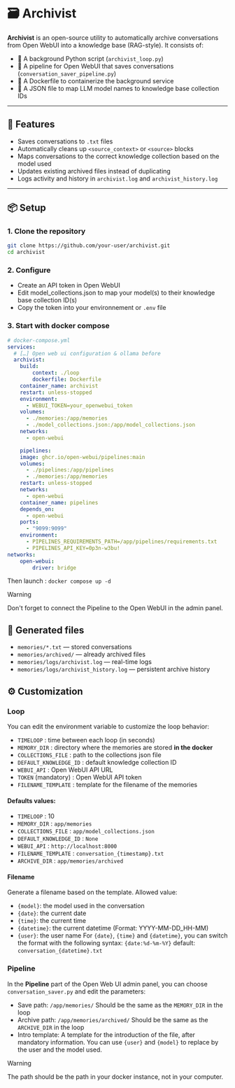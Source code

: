 # 🗃 Archivist

**Archivist** is an open-source utility to automatically archive conversations from Open WebUI into a knowledge base (RAG-style). It consists of:

- 🔁 A background Python script (`archivist_loop.py`)
- 🧠 A pipeline for Open WebUI that saves conversations (`conversation_saver_pipeline.py`)
- 🐳 A Dockerfile to containerize the background service
- 🧩 A JSON file to map LLM model names to knowledge base collection IDs

---

## 🚀 Features

- Saves conversations to `.txt` files
- Automatically cleans up `<source_context>` or `<source>` blocks
- Maps conversations to the correct knowledge collection based on the model used
- Updates existing archived files instead of duplicating
- Logs activity and history in `archivist.log` and `archivist_history.log`

---

## 📦 Setup

### 1. Clone the repository

```bash
git clone https://github.com/your-user/archivist.git
cd archivist
```

### 2. Configure
- Create an API token in Open WebUI
- Edit model_collections.json to map your model(s) to their knowledge base collection ID(s)
- Copy the token into your environnement or `.env` file

### 3. Start with docker compose
```yaml
# docker-compose.yml
services:
  # […] Open web ui configuration & ollama before
  archivist:
    build:
		context: ./loop
		dockerfile: Dockerfile
    container_name: archivist
    restart: unless-stopped
    environment:
      - WEBUI_TOKEN=your_openwebui_token
    volumes:
      - ./memories:/app/memories
      - ./model_collections.json:/app/model_collections.json
    networks:
      - open-webui

	pipelines:
    image: ghcr.io/open-webui/pipelines:main
    volumes:
      - ./pipelines:/app/pipelines
      - ./memories:/app/memories
    restart: unless-stopped
    networks:
      - open-webui
    container_name: pipelines
    depends_on:
      - open-webui
    ports:
      - "9099:9099"
    environment:
      - PIPELINES_REQUIREMENTS_PATH=/app/pipelines/requirements.txt
      - PIPELINES_API_KEY=0p3n-w3bu!
networks:
	open-webui:
    	driver: bridge
```

Then launch : `docker compose up -d`

> [!WARNING]
> Don't forget to connect the Pipeline to the Open WebUI in the admin panel.

## 📁 Generated files
- `memories/*.txt` — stored conversations
- `memories/archived/` — already archived files
- `memories/logs/archivist.log` — real-time logs
- `memories/logs/archivist_history.log` — persistent archive history

## ⚙️ Customization

### Loop
You can edit the environment variable to customize the loop behavior:

- `TIMELOOP` : time between each loop (in seconds)
- `MEMORY_DIR` : directory where the memories are stored **in the docker**
- `COLLECTIONS_FILE` : path to the collections json file
- `DEFAULT_KNOWLEDGE_ID` : default knowledge collection ID
- `WEBUI_API` : Open WebUI API URL
- `TOKEN` (mandatory) : Open WebUI API token
- `FILENAME_TEMPLATE` : template for the filename of the memories

#### Defaults values:
- `TIMELOOP` : 10
- `MEMORY_DIR` : `app/memories`
- `COLLECTIONS_FILE` : `app/model_collections.json`
- `DEFAULT_KNOWLEDGE_ID` : `None`
- `WEBUI_API` : `http://localhost:8000`
- `FILENAME_TEMPLATE` : `conversation_{timestamp}.txt`
- `ARCHIVE_DIR` : `app/memories/archived`

#### Filename

Generate a filename based on the template.
  Allowed value:
  - `{model}`: the model used in the conversation
  - `{date}`: the current date
  - `{time}`: the current time
  - `{datetime}`: the current datetime (Format: YYYY-MM-DD_HH-MM)
  - `{user}`: the user name
  For `{date}`, `{time}` and `{datetime}`, you can switch the format with the following syntax:
  `{date:%d-%m-%Y}`
default: `conversation_{datetime}.txt`

### Pipeline

In the **Pipeline** part of the Open Web UI admin panel, you can choose `conversation_saver.py` and edit the parameters:
- Save path: `/app/memories/`
  Should be the same as the `MEMORY_DIR` in the loop
- Archive path: `/app/memories/archived/`
  Should be the same as the `ARCHIVE_DIR` in the loop
- Intro template: A template for the introduction of the file, after mandatory information. You can use `{user}` and `{model}` to replace by the user and the model used.

> [!WARNING]
> The path should be the path in your docker instance, not in your computer.